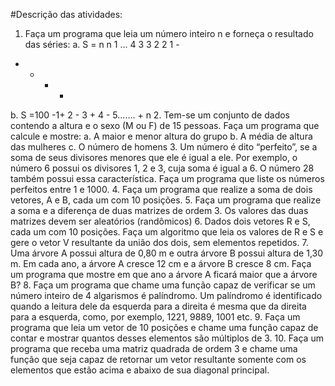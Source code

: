 #Descrição das atividades: 

1. Faça um programa que leia um número inteiro n e forneça o resultado das séries:
a. S =
n
n 1
...
4
3
3
2
2
1 -
+ + + +
b. S =100 -1+ 2 - 3 + 4 - 5....... + n
2. Tem-se um conjunto de dados contendo a altura e o sexo (M ou F) de 15 pessoas. Faça um programa que calcule e
mostre:
a. A maior e menor altura do grupo
b. A média de altura das mulheres
c. O número de homens
3. Um número é dito “perfeito”, se a soma de seus divisores menores que ele é igual a ele. Por exemplo, o número 6
possui os divisores 1, 2 e 3, cuja soma é igual a 6. O número 28 também possui essa característica. Faça um programa
que liste os números perfeitos entre 1 e 1000.
4. Faça um programa que realize a soma de dois vetores, A e B, cada um com 10 posições.
5. Faça um programa que realize a soma e a diferença de duas matrizes de ordem 3. Os valores das duas matrizes
devem ser aleatórios (randômicos) 
6. Dados dois vetores R e S, cada um com 10 posições. Faça um algoritmo que leia os valores de R e S e gere o vetor V
resultante da união dos dois, sem elementos repetidos.
7. Uma árvore A possui altura de 0,80 m e outra árvore B possui altura de 1,30 m. Em cada ano, a árvore A cresce 12 cm
e a árvore B cresce 8 cm. Faça um programa que mostre em que ano a árvore A ficará maior que a árvore B?
8. Faça um programa que chame uma função capaz de verificar se um número inteiro de 4 algarismos é palíndromo.
Um palíndromo é identificado quando a leitura dele da esquerda para a direita é mesma que da direita para a
esquerda, como, por exemplo, 1221, 9889, 1001 etc.
9. Faça um programa que leia um vetor de 10 posições e chame uma função capaz de contar e mostrar quantos desses
elementos são múltiplos de 3.
10. Faça um programa que receba uma matriz quadrada de ordem 3 e chame uma função que seja capaz de retornar um
vetor resultante somente com os elementos que estão acima e abaixo de sua diagonal principal. 